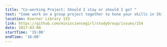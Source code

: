 ```yaml
---
title: "Co-working Project: Should I stay or should I go? "
text: "Come work on a group project together to hone your skills in Shiny, Leaflet, API, and time series analysis"
location: Koerner Library 153
link: https://github.com/minisciencegirl/studyGroup/issues/154
date: 2017-03-08
startTime: '15:00'
endTime: '16:00'
---
```


